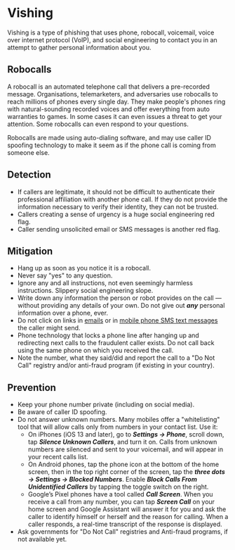 # Vishing

Vishing is a type of phishing that uses phone, robocall, voicemail, voice over internet protocol (VoIP), and social engineering to contact you in an attempt to gather personal information about you.

## Robocalls

A robocall is an automated telephone call that delivers a pre-recorded message. Organisations, telemarketers, and adversaries use robocalls to reach millions of phones every single day. They make people's phones ring with natural-sounding recorded voices and offer everything from auto warranties to games. In some cases it can even issues a threat to get your attention. Some robocalls can even respond to your questions. 

Robocalls are made using auto-dialing software, and may use caller ID spoofing technology to make it seem as if the phone call is coming from someone else. 

## Detection

* If callers are legitimate, it should not be difficult to authenticate their professional affiliation with another phone call. If they do not provide the information necessary to verify their identity, they can not be trusted. 
* Callers creating a sense of urgency is a huge social engineering red flag.
* Caller sending unsolicited email or SMS messages is another red flag.

## Mitigation

* Hang up as soon as you notice it is a robocall.
* Never say "yes" to any question.
* Ignore any and all instructions, not even seemingly harmless instructions. Slippery social engineering slope.
* Write down any information the person or robot provides on the call — without providing any details of your own. Do not give out ***any*** personal information over a phone, ever.
* Do not click on links in [emails](../independent/phishing.md) or in [mobile phone SMS text messages](smishing.md) the caller might send. 
* Phone technology that locks a phone line after hanging up and redirecting next calls to the fraudulent caller exists. Do not call back using the same phone on which you received the call. 
* Note the number, what they said/did and report the call to a "Do Not Call" registry and/or anti-fraud program (if existing in your country). 

## Prevention

* Keep your phone number private (including on social media).
* Be aware of caller ID spoofing.
* Do not answer unknown numbers. Many mobiles offer a "whitelisting" tool that will allow calls only from numbers in your contact list. Use it:
   * On iPhones (iOS 13 and later), go to ***Settings -> Phone***, scroll down, tap ***Silence Unknown Callers***, and turn it on. Calls from unknown numbers are silenced and sent to your voicemail, and will appear in your recent calls list.
   * On Android phones, tap the phone icon at the bottom of the home screen, then in the top right corner of the screen, tap the ***three dots -> Settings -> Blocked Numbers***. Enable ***Block Calls From Unidentified Callers*** by tapping the toggle switch on the right.
   * Google’s Pixel phones have a tool called ***Call Screen***. When you receive a call from any number, you can tap ***Screen Call*** on your home screen and Google Assistant will answer it for you and ask the caller to identify himself or herself and the reason for calling. When a caller responds, a real-time transcript of the response is displayed.
* Ask governments for "Do Not Call" registries and Anti-fraud programs, if not available yet.
